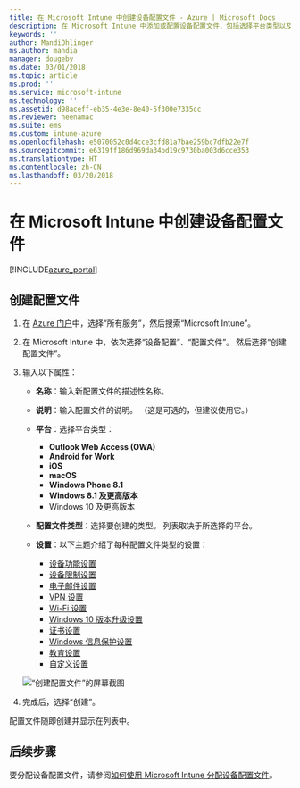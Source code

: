 ```yaml
---
title: 在 Microsoft Intune 中创建设备配置文件 - Azure | Microsoft Docs
description: 在 Microsoft Intune 中添加或配置设备配置文件，包括选择平台类型以及在 Azure 门户内配置设置。
keywords: ''
author: MandiOhlinger
ms.author: mandia
manager: dougeby
ms.date: 03/01/2018
ms.topic: article
ms.prod: ''
ms.service: microsoft-intune
ms.technology: ''
ms.assetid: d98aceff-eb35-4e3e-8e40-5f300e7335cc
ms.reviewer: heenamac
ms.suite: ems
ms.custom: intune-azure
ms.openlocfilehash: e5070052c0d4cce3cfd81a7bae259bc7dfb22e7f
ms.sourcegitcommit: e6319ff186d969da34bd19c9730ba003d6cce353
ms.translationtype: HT
ms.contentlocale: zh-CN
ms.lasthandoff: 03/20/2018
---
```

# <a name="create-a-device-profile-in-microsoft-intune"></a>在 Microsoft Intune 中创建设备配置文件

[!INCLUDE[azure_portal](./includes/azure_portal.md)]

## <a name="create-the-profile"></a>创建配置文件
1. 在 [Azure 门户](https://portal.azure.com)中，选择“所有服务”，然后搜索“Microsoft Intune”。

2. 在 Microsoft Intune 中，依次选择“设备配置”、“配置文件”。 然后选择“创建配置文件”。

3. 输入以下属性：

    - **名称**：输入新配置文件的描述性名称。
    - **说明**：输入配置文件的说明。 （这是可选的，但建议使用它。）
    - **平台**：选择平台类型：  

        - **Outlook Web Access (OWA)**
        - **Android for Work**
        - **iOS**
        - **macOS**
        - **Windows Phone 8.1**
        - **Windows 8.1 及更高版本**
        - Windows 10 及更高版本

    - **配置文件类型**：选择要创建的类型。 列表取决于所选择的平台。
    - **设置**：以下主题介绍了每种配置文件类型的设置：

        -  [设备功能设置](device-features-configure.md)
        -  [设备限制设置](device-restrictions-configure.md)
        -  [电子邮件设置](email-settings-configure.md)
        -  [VPN 设置](vpn-settings-configure.md)
        -  [Wi-Fi 设置](wi-fi-settings-configure.md)
        -  [Windows 10 版本升级设置](edition-upgrade-configure-windows-10.md)
        -  [证书设置](certificates-configure.md)
        -  [Windows 信息保护设置](windows-information-protection-configure.md)
        -  [教育设置](education-settings-configure.md)
        -  [自定义设置](custom-settings-configure.md)

    ![“创建配置文件”的屏幕截图](./media/create-device-profile.png)

4. 完成后，选择“创建”。

配置文件随即创建并显示在列表中。


## <a name="next-steps"></a>后续步骤
要分配设备配置文件，请参阅[如何使用 Microsoft Intune 分配设备配置文件](device-profile-assign.md)。
